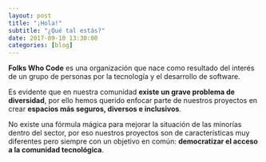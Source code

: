```yaml
---
layout: post
title: "¡Hola!"
subtitle: "¿Qué tal estás?"
date: 2017-09-10 13:30:00
categories: [blog]
---
```


**Folks Who Code** es una organización que nace como resultado del interés de un grupo de personas por la tecnología y el desarrollo de software.

Es evidente que en nuestra comunidad **existe un grave problema de diversidad**, por ello hemos querido enfocar parte de nuestros proyectos en crear **espacios más seguros, diversos e inclusivos**.

No existe una fórmula mágica para mejorar la situación de las minorías dentro del sector, por eso nuestros proyectos son de características muy diferentes pero siempre con un objetivo en común: **democratizar el acceso a la comunidad tecnológica**.
